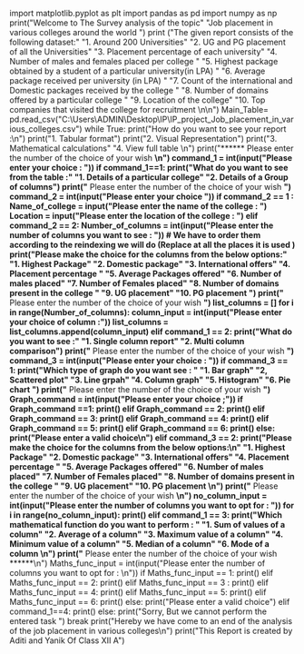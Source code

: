 import matplotlib.pyplot as plt
import pandas as pd
import numpy as np
print("Welcome to The Survey analysis of the topic"
      "Job placement in various colleges around the world ")
print ("The given report consists of the following dataset:"
       "1.  Around 200 Universities"
       "2.  UG and PG placement of all the Universities"
       "3.  Placement percentage of each university"
       "4.  Number of males and females placed per college "
       "5.  Highest package obtained by a student of a particular university(in LPA) "
       "6.  Average package received per university (in LPA) "
       "7.  Count of the international and Domestic packages received by the college "
       "8.  Number of domains offered by a particular college "
       "9.  Location of the college"
       "10. Top companies that visited the college for recruitment \n\n")
Main_Table= pd.read_csv("C:\\Users\ADMIN\Desktop\IP\IP_project_Job_placement_in_various_colleges.csv")
while True:
    print("How do you want to see your report :\n")
    print("1. Tabular format")
    print("2. Visual Representation")
    print("3. Mathematical calculations"
          "4. View full table \n")
    print("****** Please enter the number of the choice of your wish ******\n")
    command_1 = int(input("Please enter your choice : "))
    if command_1==1:
        print("What do you want to see from the table :"
              "1. Details of a particular college"
              "2. Details of a Group of columns")
        print("****** Please enter the number of the choice of your wish ******")
        command_2 = int(input("Please enter your choice "))
        if command_2 == 1 :
            Name_of_college = input("Please enter the name of the college : ")
            Location = input("Please enter the location of the college : ")
        elif command_2 == 2:
            Number_of_columns = int(input("Please enter the number of columns you want to see : "))
            # We have to order them according to the reindexing we will do (Replace at all the places it is used )
            print("Please make the choice for the columns from the below options:"
                  "1.  Highest Package"
                  "2.  Domestic package"
                  "3.  International offers"
                  "4.  Placement percentage "
                  "5.  Average Packages offered"
                  "6.  Number of males placed"
                  "7.  Number of Females placed"
                  "8.  Number of domains present in the college "
                  "9.  UG placement"
                  "10. PG placement ")
            print("****** Please enter the number of the choice of your wish ******")
            list_columns = []
            for i in range(Number_of_columns):
                column_input = int(input("Please enter your choice of column :"))
                list_columns = list_columns.append(column_input)
    elif command_1 == 2:
        print("What do you want to see :"
              "1. Single column report"
              "2. Multi column comparison")
        print("****** Please enter the number of the choice of your wish ******")
        command_3 = int(input("Please enter your choice : "))
        if command_3 == 1:
            print("Which type of graph do you want see : "
                  "1. Bar graph"
                  "2, Scattered plot"
                  "3. Line grpah"
                  "4. Column graph"
                  "5. Histogram"
                  "6. Pie chart ")
            print("****** Please enter the number of the choice of your wish ******")
            Graph_command = int(input("Please enter your choice ;"))
            if Graph_command ==1:
                print()
            elif Graph_command == 2:
                print()
            elif Graph_command == 3:
                print()
            elif Graph_command == 4:
                print()
            elif Graph_command == 5:
                print()
            elif Graph_command == 6:
                print()
            else:
                print("Please enter a valid choice\n")
        elif command_3 == 2:
            print("Please make the choice for the columns from the below options:\n"
                  "1.  Highest Package"
                  "2.  Domestic package"
                  "3.  International offers"
                  "4.  Placement percentage "
                  "5.  Average Packages offered"
                  "6.  Number of males placed"
                  "7.  Number of Females placed"
                  "8.  Number of domains present in the college "
                  "9.  UG placement"
                  "10. PG placement \n")
            print("****** Please enter the number of the choice of your wish ******\n")
            no_column_input = int(input("Please enter the number of columns you want to opt for : "))
            for i in range(no_column_input):
                print()
    elif command_1 == 3:
        print("Which mathematical function do you want to perform : "
              "1. Sum of values of a column"
              "2. Average of a column"
              "3. Maximum value of a column"
              "4. Minimum value of a column"
              "5. Median of a column"
              "6. Mode of a column \n")
        print("****** Please enter the number of the choice of your wish ******\n")
        Maths_func_input = int(input("Please enter the number of columns you want to opt for : \n"))
        if Maths_func_input == 1:
            print()
        elif Maths_func_input == 2:
            print()
        elif Maths_func_input == 3 :
            print()
        elif Maths_func_input == 4:
            print()
        elif Maths_func_input == 5:
            print()
        elif Maths_func_input == 6:
            print()
        else:
            print("Please enter a valid choice")
    elif command_1==4:
        print()
    else:
        print("Sorry, But we cannot perform the entered task ")
    break
print("Hereby we have come to an end of the analysis of the job placement in various colleges\n")
print("This Report is created by Aditi and Yanik Of Class XII A")
